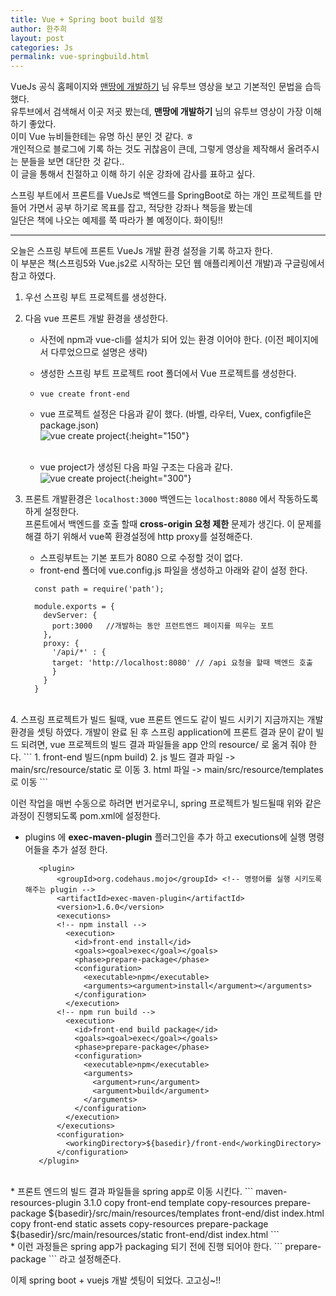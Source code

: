 ```yaml
---
title: Vue + Spring boot build 설정
author: 한주희
layout: post
categories: Js
permalink: vue-springbuild.html
---
```


VueJs 공식 홈페이지와 [맨땅에 개발하기](https://www.youtube.com/watch?v=G6rhxMuqnhU) 님 유투브 영상을 보고 기본적인 문법을 습득 했다.  
유투브에서 검색해서 이곳 저곳 봤는데, **맨땅에 개발하기** 님의 유투브 영상이 가장 이해하기 좋았다.  
이미 Vue 뉴비들한테는 유명 하신 분인 것 같다. ㅎ  
개인적으로 블로그에 기록 하는 것도 귀찮음이 큰데, 그렇게 영상을 제작해서 올려주시는 분들을 보면 대단한 것 같다..  
이 글을 통해서 친절하고 이해 하기 쉬운 강좌에 감사를 표하고 싶다.   
  
스프링 부트에서 프론트를 VueJs로 백엔드를 SpringBoot로 하는 개인 프로젝트를 만들어 가면서 공부 하기로 목표를 잡고, 적당한 강좌나 책등을 봤는데  
일단은 책에 나오는 예제를 쭉 따라가 볼 예정이다.  화이팅!!  

--- 

오늘은 스프링 부트에 프론트 VueJs 개발 환경 설정을 기록 하고자 한다.  
이 부분은 책(스프링5와 Vue.js2로 시작하는 모던 웹 애플리케이션 개발)과 구글링에서 참고 하였다.


1. 우선 스프링 부트 프로젝트를 생성한다. 
   
2. 다음 vue 프론트 개발 환경을 생성한다.
   * 사전에 npm과 vue-cli를 설치가 되어 있는 환경 이어야 한다. (이전 페이지에서 다루었으므로 설명은 생략)  

   * 생성한 스프링 부트 프로젝트 root 폴더에서 Vue 프로젝트를 생성한다.  

   * ``` vue create front-end ```  

   * vue 프로젝트 설정은 다음과 같이 했다. (바벨, 라우터, Vuex, configfile은 package.json)  
    ![vue create project]({{site.baseurl}}/assets/img/js/vue-str.png){:height="150"}  
    <br/>  
   
   * vue project가 생성된 다음 파일 구조는 다음과 같다.  
   ![vue create project]({{site.baseurl}}/assets/img/js/springboot_vue.png){:height="300"}  
      
3. 프론트 개발환경은 ```localhost:3000```  백엔드는 ``` localhost:8080 ``` 에서 작동하도록 하게 설정한다.  
   프론트에서 백엔드를 호출 할때 **cross-origin 요청 제한** 문제가 생긴다. 이 문제를 해결 하기 위해서 vue쪽 환경설정에 http proxy를 설정해준다.
   
   * 스프링부트는 기본 포트가 8080 으로 수정할 것이 없다.
   * front-end 폴더에 vue.config.js 파일을 생성하고 아래와 같이 설정 한다.  
    ```
      const path = require('path');
        
      module.exports = {
        devServer: {
          port:3000   //개발하는 동안 프런트엔드 페이지를 띄우는 포트
        },
        proxy: {
          '/api/*' : {
          target: 'http://localhost:8080' // /api 요청을 할때 백엔드 호출
          }
        }
      } 
   ```
<br>
4. 스프링 프로젝트가 빌드 될때, vue 프론트 엔드도 같이 빌드 시키기  
 지금까지는 개발 환경을 셋팅 하였다. 개발이 완료 된 후 스프링 application에 프론트 결과 문이 같이 빌드 되려면,  
 vue 프로젝트의 빌드 결과 파일들을 app 안의 resource/ 로 옮겨 줘야 한다.
   ```
        1. front-end 빌드(npm build)
        2. js 빌드 결과 파일 -> main/src/resource/static 로 이동
        3. html 파일 -> main/src/resource/templates 로 이동  
   ```
    
 이런 작업을 매번 수동으로 하려면 번거로우니, spring 프로젝트가 빌드될때 위와 같은 과정이 진행되도록 pom.xml에 설정한다.    
   * plugins 에 **exec-maven-plugin** 플러그인을 추가 하고 executions에 실행 명령어들을 추가 설정 한다.
     ```
        <plugin>
            <groupId>org.codehaus.mojo</groupId> <!-- 명령어를 실행 시키도록 해주는 plugin -->
            <artifactId>exec-maven-plugin</artifactId>
            <version>1.6.0</version>
            <executions>
            <!-- npm install -->
              <execution>
                <id>front-end install</id>
                <goals><goal>exec</goal></goals> 
                <phase>prepare-package</phase>
                <configuration>
                  <executable>npm</executable>
                  <arguments><argument>install</argument></arguments>
                </configuration>
              </execution>
            <!-- npm run build -->
              <execution>
                <id>front-end build package</id>
                <goals><goal>exec</goal></goals>
                <phase>prepare-package</phase>
                <configuration>
                  <executable>npm</executable>
                  <arguments>
                    <argument>run</argument>
                    <argument>build</argument>
                  </arguments>
                </configuration>
              </execution>
            </executions>
            <configuration>
              <workingDirectory>${basedir}/front-end</workingDirectory>
            </configuration>
        </plugin>
     ```  
<br/>
   * 프론트 엔드의 빌드 결과 파일들을 spring app로 이동 시킨다.  
   ```
      <plugin>
      <artifactId>maven-resources-plugin</artifactId>
      <version>3.1.0</version>
      <executions>
      <!-- disc 폴더 에서 html 파일을 /src/main/resources/templates 로 이동-->
        <execution>
          <id>copy front-end template</id>
          <goals><goal>copy-resources</goal></goals>
          <phase>prepare-package</phase>
          <configuration>
            <outputDirectory>${basedir}/src/main/resources/templates</outputDirectory>
            <resources>
              <resource>
                <directory>front-end/dist</directory>
                <includes><include>index.html</include></includes>
              </resource>
            </resources>
          </configuration>
        </execution>
      <!-- disc 폴더 에서 html 파일을 제외하고 /src/main/resources/static 폴더로 이동-->
        <execution>
          <id>copy front-end static assets</id>
          <goals><goal>copy-resources</goal></goals>
          <phase>prepare-package</phase>
          <configuration>
            <outputDirectory>${basedir}/src/main/resources/static</outputDirectory>
            <resources>
              <resource>
                <directory>front-end/dist</directory>
                <excludes><exclude>index.html</exclude></excludes>
              </resource>
            </resources>
          </configuration>
        </execution>
      </executions>
    </plugin>
   ```
   <br/>
  * 이런 과정들은 spring app가 packaging 되기 전에 진행 되어야 한다. ``` <phase>prepare-package</phase> ``` 라고 설정해준다.
 
 이제 spring boot + vuejs 개발 셋팅이 되었다. 고고싱~!!
   
   
   